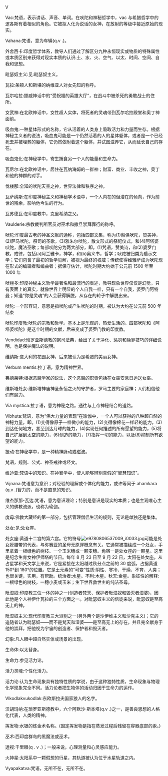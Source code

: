 <title>Dictionary of Mysticism</title> <link href="e9780806537009_css.css" rel="stylesheet" type="text/css"> 

V

Vac:梵语，表示讲话、声音、单词。在吠陀和神秘哲学中，vac 与希腊哲学中的逻各斯有着相似的角色。它被拟人化为说话的女神，在放射的等级中接近原始的现实。

Vahana:梵语，意为车辆(q.v .)。

外舍西卡:印度哲学体系，教导人们通过了解区分九种永恒现实或物质的特殊属性或本质区别来获得对现实本质的认识:土、水、火、空气、以太、时间、空间、自我和思想。

毗瑟奴主义:见:毗瑟奴主义。

瓦拉:条顿人和斯堪的纳维亚人对女先知的称呼。

瓦尔哈拉:挪威神话中的“受祝福的英雄大厅”，在战斗中被杀死的勇敢战士的住所。

女武神:在北欧神话中，女性超人实体，将死者的灵魂带到瓦尔哈拉殿堂和奥丁神面前。

吸血鬼:一种星体形式的名称，它从活着的人类身上吸取活力和力量而生存。根据神秘主义者的说法，吸血鬼可能是一个仍然活着的人的星体躯体，或者是一个已经死去并被埋葬的躯体，它仍然依附着这个躯体，并试图滋养它，从而延长自己的存在。

吸血鬼化:在神秘学中，寄生捕食另一个人的能量和生命力。

瓦尼尔:在北欧神话中，居住在瓦纳海姆的一群神；财富、商业、丰收之神，奥丁和他的神群的对手。

伐楼那:全知的吠陀天空之神，世界法律和秩序之神。

瓦萨纳斯:在印度神秘主义和神秘学术语中，一个人内在的但潜在的倾向，作为前世的残余，影响他今生的行为。

瓦苏德瓦:在印度教中，克里希纳之父。

Vaulderie:宗教裁判所官员对巫术和撒旦崇拜罪行的称呼。

吠陀:印度最古老的神圣文献的通称，包括四部文集，称为(1)梨俱吠陀，赞美神，(2)萨马吠陀，祭司的圣歌，(3)雅朱尔吠陀，散文形式的祭祀仪式，和(4)阿塔婆吠陀，魔法圣歌；每部吠陀分为两大部分，即。(1)咒语，赞美诗，和(2)婆罗门教，戒律，包括(a)阿兰雅卡，神学，和(b)奥义书，哲学；吠陀被归类为启示文学；它们包含了最初的哲学见解，被视为最终的权威；传统使得维雅萨成为吠陀现在形式的编辑者和编曲者；据保守估计，吠陀时期大约始于公元前 1500 年至 1000 年

吠檀多:印度神秘主义哲学最著名和最流行的表述，教导现象世界仅仅是幻觉，只有表面上的真实，就像世界上明显的个人自我一样，只有一个自我，婆罗门阿特曼；知道“你是灵魂”的人会获得解脱，从存在的轮子中解脱出来。

吠陀:一个形容词，意思是指吠陀或产生吠陀的时期，被认为大约在公元前 500 年结束

吠陀印度教:吠陀的宗教和哲学。基本上是乐观的，热爱生活的。四部吠陀和《阿塔婆吠陀》是这个时期的文献，后来变成了婆罗门教的印度教。

Vendidad:琐罗亚斯德教的祭司法典，给出了关于净化、惩罚和赎罪技巧的详细说明，也是保护魔法的说明。

维纳斯:意大利的花园女神，后来被认为是希腊的美丽女神。

Verbum mentis:拉丁语，意为精神世界。

弗德莱特:根据恶魔学家的说法，这个恶魔的职责包括在女巫安息日运送女巫。

维斯塔处女:维斯塔神庙神圣永恒之火的守护者，罗马主要的家庭神；人们相信他们有魔力。

Via mystica:拉丁语，意为神秘之路。通往与上帝神秘结合的道路。

Vibhuta:梵语，意为“伟大力量的表现”在瑜伽中，一个人可以获得的八种超自然的神秘力量，即。(1)变得像原子一样微小的能力，(2)变得像棉花一样轻的能力，(3)到达任何地方，甚至到达月球的能力，(4)实现任何描述的所有愿望的能力，(5)将自己扩展到太空的能力，(6)创造的能力，(7)指挥一切的能力，以及(8)抑制所有欲望的能力。

振动:在神秘学中，是一种精神脉动或磁波。

梵语，规则、公式、神圣戒律或经文。

维迪亚:梵语中的知识。在神智学中，使人能够辨别真假的“智慧知识”。

Vijnana:梵语意为意识；对经验的理解或个体化的能力，或许等同于 ahamkara (q.v .)智力的，而不是直觉的知识。

维杰那那-瓦达:梵语，意为意识理论；特别是意识是现实的本质；也是主观唯心主义的佛教流派，也称为瑜伽。

度母:佛教大藏经的第一部分，包括管理僧侣生活的规则，无论是单独还是集体。

处女:见:处女座。

处女座:黄道十二宫的第六宫。它的符号![e9780806537009_i0033.jpg](e9780806537009_i0033.jpg)可能是处女膜腰带的代表，与弥赛亚的圣母无原罪概念有关。它通常被描绘成一个处女，手里拿着一根绿色的树枝、一个玉米穗或一颗麦穗。角宿一是处女座的一颗星。这里是纪念生育女神伊师塔的节日。每年 8 月 23 日至 9 月 22 日，太阳在处女座。从占星学和天文学上来说，它是紧接在太阳越过秋分点之前的 30 度弧，占据黄道 150°到 180°的位置。它是土元素的“可变”性质:阴性、寒冷、干燥、不育、人类；也很关键，实用，有帮助。统治者:水星。不利:木星。秋天:金星。象征性的解释:一根绿色的树枝，一穗小麦或玉米；生下世界救世主的纯洁圣母。

毗湿奴:印度教三位一体的神之一(创造者梵天、保护者毗湿奴和毁灭者湿婆)，因此他是个人神伊什瓦拉的三个方面之一。对毗瑟奴主义的信徒来说，毗瑟奴是至高无上的神。

毗湿奴主义:现代印度教三大派别之一(另外两个是沙伊维主义和沙克主义)；它的追随者认为毗瑟奴——而不是梵天和湿婆——是至高无上的存在，并且完全献身于他的崇拜，把他视为宇宙的创造者、保护者和毁灭者。

幻象:凡人眼中超自然实体或场景的出现。

生命体:以太替身。

生命力:参见活力论。

活力灵魂:个性化活力。

活力论:认为生命现象具有独特性质的学说，由于这种独特性质，生命现象与物理化学现象完全不同。活力论者把生物体的活动归因于生命力的运作。

Vlkodlakvukodlak:东欧斯拉夫国家狼人的名字。

沃胡玛纳:在琐罗亚斯德教中，六个阿默沙·斯本塔(q.v .)之一，是善良思想的人格化代表，人类的精神。

挥发物:水银的炼金术名称。(固定挥发物是指在蒸发过程后残留在容器底部的汞。)

巫术:西印度群岛的黑魔法或巫术。

透视:千里眼(q . v .)；一般来说，心理测量和心灵感应能力。

火神星:太阳系中一颗假想的行星，其轨道被认为位于水星轨道之内。

Vyapakatva:梵语，无所不在，无所不在。